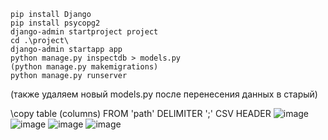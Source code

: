 ```
pip install Django
pip install psycopg2
django-admin startproject project
cd .\project\
django-admin startapp app
python manage.py inspectdb > models.py
(python manage.py makemigrations)
python manage.py runserver 
```
(также удаляем новый models.py после перенесения данных в старый)


\copy table (columns) FROM 'path' DELIMITER ';' CSV HEADER
![image](https://github.com/user-attachments/assets/a1cb3a98-35d4-47b4-bc02-de0c742c1b01)
![image](https://github.com/user-attachments/assets/820e897b-3ed7-4cd5-ae3d-4a6e0805dd38)
![image](https://github.com/user-attachments/assets/8cc94fe2-4159-4278-a402-50c05b39f620)
![image](https://github.com/user-attachments/assets/35434df2-dc29-41a2-9085-4d8b5762fc29)
